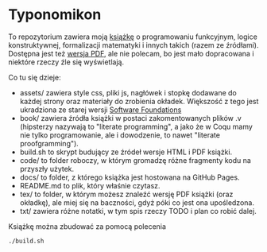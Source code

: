# Typonomikon

To repozytorium zawiera moją [książkę](https://wkolowski.github.io/Typonomikon/) o programowaniu funkcyjnym, logice konstruktywnej, formalizacji matematyki i innych takich (razem ze źródłami). Dostępna jest też [wersja PDF](https://github.com/wkolowski/Typonomikon/raw/master/tex/Ksi%C4%85%C5%BCka.pdf), ale nie polecam, bo jest mało dopracowana i niektóre rzeczy źle się wyświetlają.

Co tu się dzieje:
- assets/ zawiera style css, pliki js, nagłówek i stopkę dodawane do każdej strony oraz materiały do zrobienia okładek. Większość z tego jest ukradziona ze starej wersji [Software Foundations](https://softwarefoundations.cis.upenn.edu/)
- book/ zawiera źródła książki w postaci zakomentowanych plików .v (hipsterzy nazywają to "literate programming", a jako że w Coqu mamy nie tylko programowanie, ale i dowodzenie, to nawet "literate proofgramming").
- build.sh to skrypt budujący ze źródeł wersje HTML i PDF książki.
- code/ to folder roboczy, w którym gromadzę różne fragmenty kodu na przyszły użytek.
- docs/ to folder, z którego książka jest hostowana na GitHub Pages.
- README.md to plik, który właśnie czytasz.
- tex/ to folder, w którym możesz znaleźć wersję PDF książki (oraz okładkę), ale miej się na baczności, gdyż póki co jest ona upośledzona.
- txt/ zawiera różne notatki, w tym spis rzeczy TODO i plan co robić dalej.

Książkę można zbudować za pomocą polecenia
```bash
./build.sh
```
